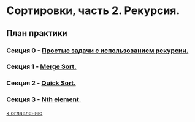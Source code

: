 # Сортировки, часть 2. Рекурсия.

## План практики

### Секция 0 - [Простые задачи с использованием рекурсии.](md/0.md)
### Секция 1 - [Merge Sort.](md/1.md)
### Секция 2 - [Quick Sort.](md/2.md)
### Секция 3 - [Nth element.](md/3.md)

[к оглавлению](../../TOC.md)
